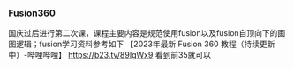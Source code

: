 ### Fusion360

国庆过后进行第二次课，课程主要内容是规范使用fusion以及fusion自顶向下的画图逻辑；fusion学习资料参考如下
【2023年最新 Fusion 360 教程（持续更新中）-哔哩哔哩】 https://b23.tv/89IgWx9
看到前35就可以
